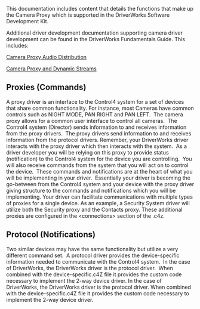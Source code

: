 
This documentation includes content that details the functions that make up the Camera Proxy which is supported in the DriverWorks Software Development Kit.


Additional driver development documentation supporting camera driver development can be found in the DriverWorks Fundamentals Guide. This includes:

[Camera Proxy Audio Distribution][1]

[Camera Proxy and Dynamic Streams][2]


## Proxies (Commands)

A proxy driver is an interface to the Control4 system for a set of devices that share common functionality. For instance, most Cameras have common controls such as NIGHT MODE, PAN RIGHT and PAN LEFT.  The camera proxy allows for a common user interface to control all cameras.  The Control4 system (Director) sends information to and receives information from the proxy drivers.  The proxy drivers send information to and receives information from the protocol drivers.
Remember, your DriverWorks driver interacts with the proxy driver which then interacts with the system.  As a driver developer you will be relying on this proxy to provide status (notification) to the Control4 system for the device you are controlling.  You will also receive commands from the system that you will act on to control the device.  These commands and notifications are at the heart of what you will be implementing in your driver.  Essentially your driver is becoming the go-between from the Control4 system and your device with the proxy driver giving structure to the commands and notifications which you will be implementing.
Your driver can facilitate communications with multiple types of proxies for a single device. As an example, a Security System driver will utilize both the Security proxy and the Contacts proxy. These additional proxies are configured in the \<connections\> section of the .c4z.


## Protocol (Notifications)

Two similar devices may have the same functionality but utilize a very different command set.  A protocol driver provides the device-specific information needed to communicate with the Control4 system.  In the case of DriverWorks, the DriverWorks driver is the protocol driver.  When combined with the device-specific.c4Z file it provides the custom code necessary to implement the 2-way device driver.  In the case of DriverWorks, the DriverWorks driver is the protocol driver. When combined with the device-specific.c4Z file it provides the custom code necessary to implement the 2-way device driver.

[1]:	https://musical-potato-93lyp9g.pages.github.io/#proxy-specific-information-camera-proxy-audio-distribution
[2]:	https://musical-potato-93lyp9g.pages.github.io/#proxy-specific-information-camera-proxy-and-dynamic-streams